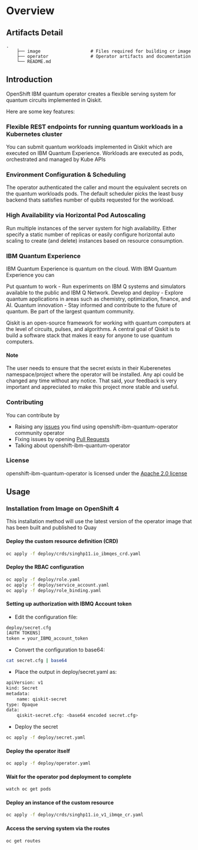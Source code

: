 # Overview

## Artifacts Detail

    .
        ├── image                   # Files required for building cr image
        ├── operator                # Operator artifacts and documentation 
        └── README.md

## Introduction

OpenShift IBM quantum operator creates a flexible serving system for quantum circuits implemented in Qiskit.

Here are some key features:

### Flexible REST endpoints for running quantum workloads in a Kubernetes cluster

You can submit quantum workloads implemented in Qiskit which are executed on IBM Quantum Experience. Workloads are executed as pods, orchestrated and managed by Kube APIs  

### Environment Configuration & Scheduling

The operator authenticated the caller and mount the equivalent secrets on the quantum workloads pods. The default scheduler picks the least busy backend thats satisfies number of qubits requested for the workload.

### High Availability via Horizontal Pod Autoscaling

Run multiple instances of the server system for high availability. Either specify
a static number of replicas or easily configure horizontal auto scaling to create (and delete)
instances based on resource consumption.

### IBM Quantum Experience

IBM Quantum Experience is quantum on the cloud. With IBM Quantum Experience you can

Put quantum to work - Run experiments on IBM Q systems and simulators available to the public and IBM Q Network.
Develop and deploy - Explore quantum applications in areas such as chemistry, optimization, finance, and AI.
Quantum innovation - Stay informed and contribute to the future of quantum. Be part of the largest quantum community.

Qiskit is an open-source framework for working with quantum computers at the level of circuits, pulses, and algorithms. A central goal of Qiskit is
to build a software stack that makes it easy for anyone to use quantum computers.

#### Note

The user needs to ensure that the secret exists in their Kuberenetes namespace/project where the operator will be installed.
Any api could be changed any time without any notice. That said, your feedback is very important and appreciated to make this project more stable and useful.

### Contributing

You can contribute by

* Raising any [issues](https://github.com/qiskit-community/openshift-quantum-operators/issues) you find using openshift-ibm-quantum-operator community operator
* Fixing issues by opening [Pull Requests](https://github.com/qiskit-community/openshift-quantum-operators/pulls)
* Talking about openshift-ibm-quantum-operator
  
### License

openshift-ibm-quantum-operator is licensed under the [Apache 2.0 license](https://github.com/qiskit-community/openshift-quantum-operators/blob/master/LICENSE)

## Usage

### Installation from Image on OpenShift 4

This installation method will use the latest version of the operator image that has been built and published to Quay

#### Deploy the custom resource definition (CRD)

``` bash
oc apply -f deploy/crds/singhp11.io_ibmqes_crd.yaml

```

#### Deploy the RBAC configuration

``` bash
oc apply -f deploy/role.yaml
oc apply -f deploy/service_account.yaml
oc apply -f deploy/role_binding.yaml
```

#### Setting up authorization with IBMQ Account token

- Edit the configuration file:

``` bash
deploy/secret.cfg
[AUTH TOKENS]
token = your_IBMQ_account_token
```

- Convert the configuration to base64:

``` bash
cat secret.cfg | base64
```

- Place the output in deploy/secret.yaml as:

``` bash
apiVersion: v1
kind: Secret
metadata:
	name: qiskit-secret
type: Opaque
data:
	qiskit-secret.cfg: <base64 encoded secret.cfg>
```

- Deploy the secret

``` bash
oc apply -f deploy/secret.yaml

```

#### Deploy the operator itself

``` bash
oc apply -f deploy/operator.yaml
```

#### Wait for the operator pod deployment to complete

``` bash
watch oc get pods
```

#### Deploy an instance of the custom resource

``` bash
oc apply -f deploy/crds/singhp11.io_v1_ibmqe_cr.yaml
```

#### Access the serving system via the routes

``` bash
oc get routes
```
